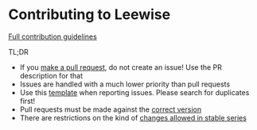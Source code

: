 Contributing to Leewise
====================

[Full contribution guidelines](https://github.com/leewise/leewise/wiki/Contributing)

TL;DR

* If you [make a pull request](https://github.com/leewise/leewise/wiki/Contributing#making-pull-requests),
  do not create an issue! Use the PR description for that
* Issues are handled with a much lower priority than pull requests
* Use this [template](https://github.com/leewise/leewise/wiki/Contributing#reporting-issues)
  when reporting issues. Please search for duplicates first!
* Pull requests must be made against the [correct version](https://github.com/leewise/leewise/wiki/Contributing#against-which-version-should-i-submit-a-patch)
* There are restrictions on the kind of [changes allowed in stable series](https://github.com/leewise/leewise/wiki/Contributing#what-does-stable-mean)
